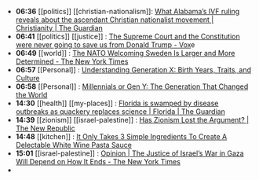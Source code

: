 - **06:36** [[politics]] [[christian-nationalism]]: [What Alabama’s IVF ruling reveals about the ascendant Christian nationalist movement | Christianity | The Guardian](https://www.theguardian.com/world/2024/mar/02/christian-nationalism-alabama-ivf-ruling-politics)
- **06:41** [[politics]] [[justice]] : [The Supreme Court and the Constitution were never going to save us from Donald Trump - Vox](https://www.vox.com/scotus/24086594/donald-trump-supreme-court-trial-immunity-never-going-to-save-us)e
- **06:49** [[world]] : [The NATO Welcoming Sweden Is Larger and More Determined - The New York Times](https://www.nytimes.com/2024/02/26/world/europe/nato-sweden-ukraine-russia.html)
- **06:57** [[Personal]] : [Understanding Generation X: Birth Years, Traits, and Culture](https://thefamilynation.com/generation-x-birth-years)
- **06:58** [[Personal]] : [Millennials or Gen Y: The Generation That Changed the World](https://thefamilynation.com/millennials-birth-years)
- **14:30** [[health]]  [[my-places]] :  [Florida is swamped by disease outbreaks as quackery replaces science | Florida | The Guardian](https://www.theguardian.com/us-news/2024/mar/03/florida-measles-outbreak-preventable)
- **14:39** [[zionism]] [[israel-palestine]] :  [Has Zionism Lost the Argument? | The New Republic](https://newrepublic.com/article/179430/zionism-lost-argument-american-jews-israel)
- **14:48** [[kitchen]] :  [It Only Takes 3 Simple Ingredients To Create A Delectable White Wine Pasta Sauce](https://www.thedailymeal.com/1526249/three-ingredient-white-wine-pasta-sauce/)
- **15:01** [[israel-palestine]] :  [Opinion | The Justice of Israel’s War in Gaza Will Depend on How It Ends - The New York Times](https://www.nytimes.com/2024/03/02/opinion/israel-hamas-war-civilians.html)
-